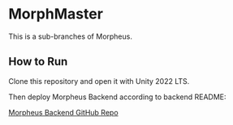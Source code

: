 # MorphMaster

This is a sub-branches of Morpheus.

## How to Run

Clone this repository and open it with Unity 2022 LTS.

Then deploy Morpheus Backend according to backend README:

[Morpheus Backend GitHub Repo](https://github.com/webDrag0n/MorpheusBackend)

